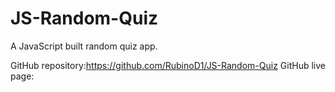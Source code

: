 # JS-Random-Quiz
A JavaScript built random quiz app. 

GitHub repository:https://github.com/RubinoD1/JS-Random-Quiz
GitHub live page:

